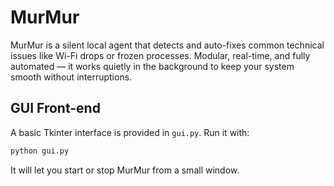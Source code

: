 # MurMur
MurMur is a silent local agent that detects and auto-fixes common technical issues like Wi-Fi drops or frozen processes. Modular, real-time, and fully automated — it works quietly in the background to keep your system smooth without interruptions.

## GUI Front-end

A basic Tkinter interface is provided in `gui.py`.
Run it with:

```bash
python gui.py
```

It will let you start or stop MurMur from a small window.
